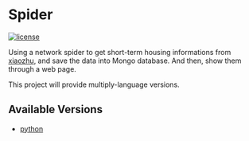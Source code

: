 # Spider

[![license](https://img.shields.io/github/license/mashape/apistatus.svg)](https://github.com/xlui/spider)

Using a network spider to get short-term housing informations from [xiaozhu](http://www.xiaozhu.com), and save the data into Mongo database. And then, show them through a web page.

This project will provide multiply-language versions.

## Available Versions

- [python](https://github.com/xlui/spider/tree/py)
